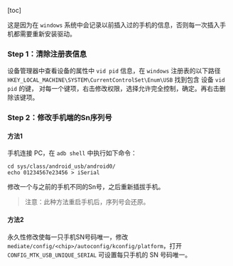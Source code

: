 [toc]

这是因为在 `windows` 系统中会记录以前插入过的手机的信息，否则每一次插入手机都需要重新安装驱动。
### Step 1：清除注册表信息
设备管理器中查看设备的属性中 `vid pid` 信息，在 `windows` 注册表的以下路径         `HKEY_LOCAL_MACHINE\SYSTEM\CurrentControlSet\Enum\USB` 找到包含
设备 `vid pid` 的键， 对每一个键项，右击修改权限，选择允许完全控制，确定。再右击删除该键项。

### Step 2：修改手机端的Sn序列号
#### 方法1

手机连接 PC，在 `adb shell` 中执行如下命令：

```shell
cd sys/class/android_usb/android0/
echo 01234567e23456 > iSerial
```

修改一个与之前的手机不同的Sn号，之后重新插拔手机。

> 注意：此种方法重启手机后，序列号会还原。

#### 方法2

永久性修改使每一只手机SN号码唯一，修改 `mediate/config/<chip>/autoconfig/kconfig/platform`，打开`CONFIG_MTK_USB_UNIQUE_SERIAL` 可设置每只手机的 SN 号码唯一。

